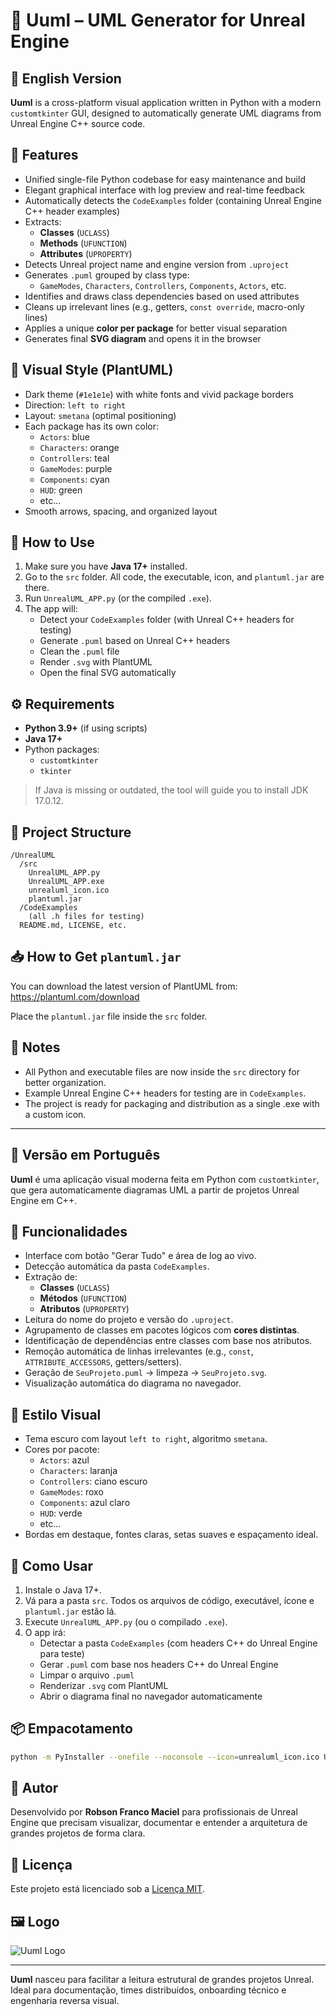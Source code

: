 # 🦩 Uuml – UML Generator for Unreal Engine

## 📘 English Version

**Uuml** is a cross-platform visual application written in Python with a modern `customtkinter` GUI, designed to automatically generate UML diagrams from Unreal Engine C++ source code.

## 🔧 Features

- Unified single-file Python codebase for easy maintenance and build
- Elegant graphical interface with log preview and real-time feedback
- Automatically detects the `CodeExamples` folder (containing Unreal Engine C++ header examples)
- Extracts:
  - **Classes** (`UCLASS`)
  - **Methods** (`UFUNCTION`)
  - **Attributes** (`UPROPERTY`)
- Detects Unreal project name and engine version from `.uproject`
- Generates `.puml` grouped by class type:
  - `GameModes`, `Characters`, `Controllers`, `Components`, `Actors`, etc.
- Identifies and draws class dependencies based on used attributes
- Cleans up irrelevant lines (e.g., getters, `const override`, macro-only lines)
- Applies a unique **color per package** for better visual separation
- Generates final **SVG diagram** and opens it in the browser

## 🌈 Visual Style (PlantUML)

- Dark theme (`#1e1e1e`) with white fonts and vivid package borders
- Direction: `left to right`
- Layout: `smetana` (optimal positioning)
- Each package has its own color:
  - `Actors`: blue
  - `Characters`: orange
  - `Controllers`: teal
  - `GameModes`: purple
  - `Components`: cyan
  - `HUD`: green
  - etc...
- Smooth arrows, spacing, and organized layout

## 🚀 How to Use

1. Make sure you have **Java 17+** installed.
2. Go to the `src` folder. All code, the executable, icon, and `plantuml.jar` are there.
3. Run `UnrealUML_APP.py` (or the compiled `.exe`).
4. The app will:
   - Detect your `CodeExamples` folder (with Unreal C++ headers for testing)
   - Generate `.puml` based on Unreal C++ headers
   - Clean the `.puml` file
   - Render `.svg` with PlantUML
   - Open the final SVG automatically

## ⚙️ Requirements

- **Python 3.9+** (if using scripts)
- **Java 17+**
- Python packages:
  - `customtkinter`
  - `tkinter`

> If Java is missing or outdated, the tool will guide you to install JDK 17.0.12.

## 📁 Project Structure

```
/UnrealUML
  /src
    UnrealUML_APP.py
    UnrealUML_APP.exe
    unrealuml_icon.ico
    plantuml.jar
  /CodeExamples
    (all .h files for testing)
  README.md, LICENSE, etc.
```

## 📥 How to Get `plantuml.jar`

You can download the latest version of PlantUML from:
https://plantuml.com/download

Place the `plantuml.jar` file inside the `src` folder.

## 📝 Notes

- All Python and executable files are now inside the `src` directory for better organization.
- Example Unreal Engine C++ headers for testing are in `CodeExamples`.
- The project is ready for packaging and distribution as a single .exe with a custom icon.

---

## 📗 Versão em Português

**Uuml** é uma aplicação visual moderna feita em Python com `customtkinter`, que gera automaticamente diagramas UML a partir de projetos Unreal Engine em C++.

## 🔧 Funcionalidades

- Interface com botão "Gerar Tudo" e área de log ao vivo.
- Detecção automática da pasta `CodeExamples`.
- Extração de:
  - **Classes** (`UCLASS`)
  - **Métodos** (`UFUNCTION`)
  - **Atributos** (`UPROPERTY`)
- Leitura do nome do projeto e versão do `.uproject`.
- Agrupamento de classes em pacotes lógicos com **cores distintas**.
- Identificação de dependências entre classes com base nos atributos.
- Remoção automática de linhas irrelevantes (e.g., `const`, `ATTRIBUTE_ACCESSORS`, getters/setters).
- Geração de `SeuProjeto.puml` → limpeza → `SeuProjeto.svg`.
- Visualização automática do diagrama no navegador.

## 🌈 Estilo Visual

- Tema escuro com layout `left to right`, algoritmo `smetana`.
- Cores por pacote:
  - `Actors`: azul
  - `Characters`: laranja
  - `Controllers`: ciano escuro
  - `GameModes`: roxo
  - `Components`: azul claro
  - `HUD`: verde
  - etc...
- Bordas em destaque, fontes claras, setas suaves e espaçamento ideal.

## 🚀 Como Usar

1. Instale o Java 17+.
2. Vá para a pasta `src`. Todos os arquivos de código, executável, ícone e `plantuml.jar` estão lá.
3. Execute `UnrealUML_APP.py` (ou o compilado `.exe`).
4. O app irá:
   - Detectar a pasta `CodeExamples` (com headers C++ do Unreal Engine para teste)
   - Gerar `.puml` com base nos headers C++ do Unreal Engine
   - Limpar o arquivo `.puml`
   - Renderizar `.svg` com PlantUML
   - Abrir o diagrama final no navegador automaticamente

## 📦 Empacotamento

```bash
python -m PyInstaller --onefile --noconsole --icon=unrealuml_icon.ico UnrealUML_APP.py
```

## 👤 Autor

Desenvolvido por **Robson Franco Maciel** para profissionais de Unreal Engine que precisam visualizar, documentar e entender a arquitetura de grandes projetos de forma clara.

## 📄 Licença

Este projeto está licenciado sob a [Licença MIT](LICENSE).

## 🖼️ Logo

![Uuml Logo](images/logo.png)

---

**Uuml** nasceu para facilitar a leitura estrutural de grandes projetos Unreal. Ideal para documentação, times distribuídos, onboarding técnico e engenharia reversa visual.
